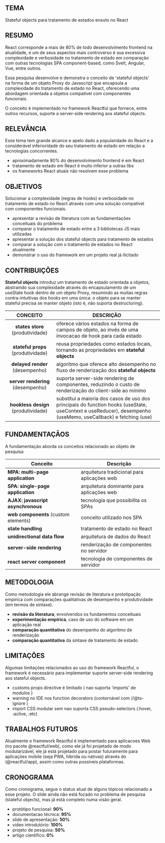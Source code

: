 <style>
@import url(./overview.css);

body {
    width: 700px !important;
    margin: 0 auto !important;
}

body > * { margin-right: 20px; }
</style>

## TEMA

Stateful objects para tratamento de estados enxuto no React

## RESUMO

React corresponde a mais de 80% de todo desenvolvimento frontend na atualidade, e um de seus aspectos mais controverso é sua excessiva complexidade e verbosidade no tratamento de estado em comparação com outras tecnologias SPA component-based, como Svelt, Angular, Vue, entre outros.

Essa pesquisa desenvolve e demonstra o conceito de 'stateful objects' na forma de um objeto Proxy do Javascript que encapsula a complexidade do tratamento de estado no React, oferecendo uma abordagem orientada a objetos compatível com componentes funcionais.

O conceito é implementado no framework Reactful que fornece, entre outros recursos, suporte a server-side rendering aos stateful objects.

## RELEVÂNCIA

Esse tema tem grande alcance e apelo dado a popularidade do React e a considerável inferioridade do seu tratamento de estado em relação a tecnologias concorrentes.

- aproximadamente 80% do desenvolvimento frontend é em React
- tratamento de estado em React é muito inferior a outras libs
- os frameworks React atuais não resolvem esse problema

## OBJETIVOS
Solucionar a complexidade (regras de hooks) e verbosidade no tratamento de estado no React através com uma solução compatível com componentes funcionais.

- apresentar a revisão de literatura com as fundamentações conceituais do problema
- comparar o tratamento de estado entre a 3 bibliotecas JS mais utilizadas
- apresentar a solução dos stateful objects para tratamento de estados
- comparar a solução com o tratamento de estados no React atualmente
- demonstrar o uso do framework em um projeto real já ilicitado

## CONTRIBUIÇÕES

**Stateful objects** introduz um tratamento de estado orientada a objetos, abstraindo sua complexidade através do encapsulamento de um useState hook dentro de um objeto Proxy, resumindo as muitas regras contra-intuitivas dos hooks em uma única: o objeto para se manter stateful precisa se manter objeto (isto é, não suporta destructuring).

CONCEITO | DESCRIÇÃO |
|:-:|-|
| **states store** (produtividade) | oferece vários estados na forma de campos de objeto, ao invés de uma invocacao de hook para cada estado |
| **stateful props** (produtividade) | reusa propriedades como estados locais, tornando as propriedades em **stateful objects** |
| **delayed render** (desempenho) | algoritmo que oferece alto desempenho no fluxo de renderização dos **stateful objects** |
| **server rendering** (desempenho) | suporta server-side rendering de componentes, reduzindo o custo de renderização do client-side ao mínimo |
| **hookless design** (produtividade) | substitui a maioria dos casos de uso dos principais do function hooks (useState, useContext e useReducer), desempenho (useMemo, useCallback) e fetching (use) |

## FUNDAMENTAÇÃOS

A fundamentação aborda os conceitos relacionado ao objeto de pesquisa

| Conceito | Descrição |
|-|-|
| **MPA: multi-page application** | arquitetura tradicional para aplicações web  |
| **SPA: single-page application** | arquitetura dominante para aplicações web |
| **AJAX: javascript asynchronous** | tecnologia que possibilita os SPAs |
| **web components** (custom elements) | conceito utilizado nos SPA |
| **state handling** | tratamento de estado no React |
| **unidirectional data flow** | arquitetura de dados do React |
| **server-side rendering** | renderização de componentes no servidor |
| **react server component** | tecnologia de componentes de servidor |

## METODOLOGIA

Como metodologia ele abrange revisão de literatura e prototipação empirica com comparações qualitativas de desempenho e produtividade (em termos de sintaxe).

- **revisão da literatura**, envolvendos os fundamentos conceituais
- **experimentação empírica**, caso de uso do software em um aplicação real
- **comparação quantitativa** do desempenho do algoritmo de renderização
- **comparação quantitativa** da sintaxe de tratamento de estado

## LIMITAÇÕES

Algumas limitações relacionados ao uso do framework Reactful, o framework é necessário para implementar suporte server-side rendering aos stateful objects.

- customs props directive é limitado ( nao suporta 'imports' de modulos )
- warning no IDE nos function decorators (contornável com //@ts-ignore )
- import CSS modular sem nao suporta CSS pseudo-selectors (:hover, :active, :etc)

## TRABALHOS FUTUROS

Atualmente o framework Reactful é implementado para aplicacoes Web (no pacote @reactful/web), como ele já foi projetado de modo modularizável, ele já está projetado para postar futuramente para aplicações mobile (seja PWA, híbrida ou nativas) através do (@reactful/app), assim como outras possíveis plataformas.

## CRONOGRAMA

Como cronograma, segue o status atual de alguns tópicos relacionado a esse projeto. O slide ainda não está focado no problema de pesquisa (stateful objects), mas já está completo numa visão geral.

- protótipo funcional: **90%**
- documentacao técnica: **95%**
- slide de apresentação: **50%** 
- video introdutório: **100%**
- projeto de pesquisa: **50%**
- artigo cientifíco: **0%**
